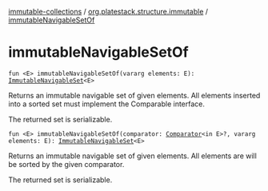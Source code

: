[immutable-collections](../index.md) / [org.platestack.structure.immutable](index.md) / [immutableNavigableSetOf](.)

# immutableNavigableSetOf

`fun <E> immutableNavigableSetOf(vararg elements: E): `[`ImmutableNavigableSet`](-immutable-navigable-set/index.md)`<E>`

Returns an immutable navigable set of given elements. All elements inserted into a sorted set must implement the Comparable interface.

The returned set is serializable.

`fun <E> immutableNavigableSetOf(comparator: `[`Comparator`](http://docs.oracle.com/javase/6/docs/api/java/util/Comparator.html)`<in E>?, vararg elements: E): `[`ImmutableNavigableSet`](-immutable-navigable-set/index.md)`<E>`

Returns an immutable navigable set of given elements. All elements are will be sorted by the given comparator.

The returned set is serializable.

